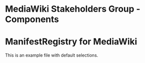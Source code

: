 # MediaWiki Stakeholders Group - Components
# ManifestRegistry for MediaWiki

This is an example file with default selections.

